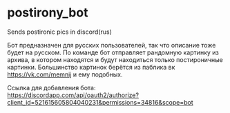 # postirony_bot
Sends postironic pics in discord(rus)

Бот предназначен для русских пользователей, так что описание тоже будет на русском.
По команде бот отправляет рандомную картинку из архива, в котором находятся и будут находиться только постироничные картинки.
Большинство картинок берётся из паблика вк https://vk.com/memnij и ему подобных.

Ссылка для добавления бота: https://discordapp.com/api/oauth2/authorize?client_id=521615605804040231&permissions=34816&scope=bot
